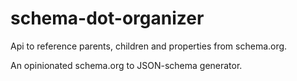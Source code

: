 # schema-dot-organizer

Api to reference parents, children and properties from schema.org.

An opinionated schema.org to JSON-schema generator.